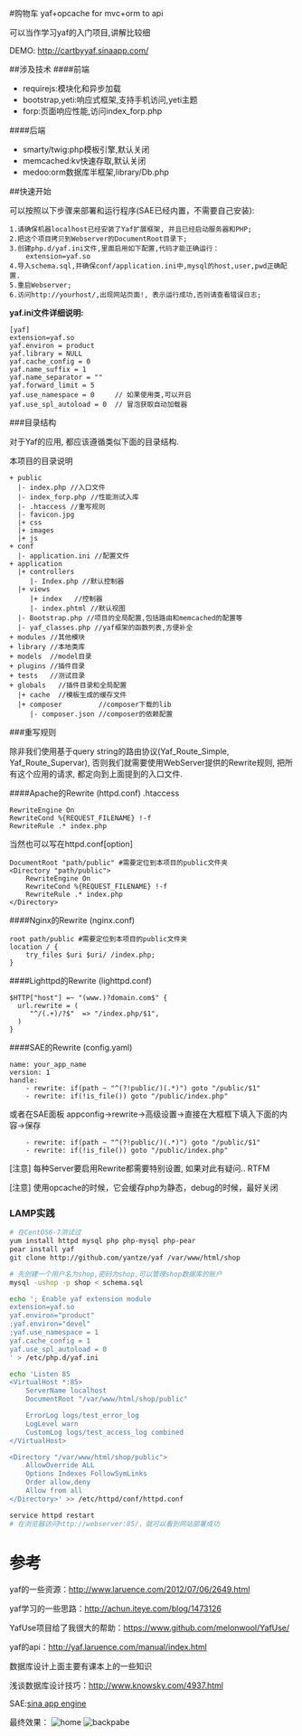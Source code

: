 #购物车
yaf+opcache for mvc+orm to api

可以当作学习yaf的入门项目,讲解比较细


DEMO: http://cartbyyaf.sinaapp.com/

##涉及技术
####前端
- requirejs:模块化和异步加载
- bootstrap,yeti:响应式框架,支持手机访问,yeti主题
- forp:页面响应性能,访问index_forp.php

####后端
- smarty/twig:php模板引擎,默认关闭
- memcached:kv快速存取,默认关闭
- medoo:orm数据库半框架,library/Db.php



##快速开始

可以按照以下步骤来部署和运行程序(SAE已经内置，不需要自己安装):
```
1.请确保机器localhost已经安装了Yaf扩展框架, 并且已经启动服务器和PHP;
2.把这个项目拷贝到Webserver的DocumentRoot目录下;
3.创建php.d/yaf.ini文件,里面启用如下配置,代码才能正确运行：
    extension=yaf.so
4.导入schema.sql,并确保conf/application.ini中,mysql的host,user,pwd正确配置.
5.重启Webserver;
6.访问http://yourhost/,出现网站页面!, 表示运行成功,否则请查看错误日志;
```

**yaf.ini文件详细说明:**
```
[yaf]
extension=yaf.so
yaf.environ = product
yaf.library = NULL
yaf.cache_config = 0
yaf.name_suffix = 1
yaf.name_separator = ""
yaf.forward_limit = 5
yaf.use_namespace = 0     // 如果使用类,可以开启
yaf.use_spl_autoload = 0  // 冒泡获取自动加载器
```


###目录结构

对于Yaf的应用, 都应该遵循类似下面的目录结构.

本项目的目录说明
```
+ public
  |- index.php //入口文件
  |- index_forp.php //性能测试入库
  |- .htaccess //重写规则
  |- favicon.jpg
  |+ css
  |+ images
  |+ js
+ conf
  |- application.ini //配置文件
+ application
  |+ controllers
     |- Index.php //默认控制器
  |+ views    
     |+ index   //控制器
     |- index.phtml //默认视图
  |- Bootstrap.php //项目的全局配置,包括路由和memcached的配置等
  |- yaf_classes.php //yaf框架的函数列表,方便补全
+ modules //其他模块
+ library //本地类库
+ models  //model目录
+ plugins //插件目录
+ tests   //测试目录
+ globals   //插件目录和全局配置
  |+ cache  //模板生成的缓存文件
  |+ composer         //composer下载的lib
     |- composer.json //composer的依赖配置
```



###重写规则

除非我们使用基于query string的路由协议(Yaf_Route_Simple, Yaf_Route_Supervar), 否则我们就需要使用WebServer提供的Rewrite规则, 把所有这个应用的请求, 都定向到上面提到的入口文件.

####Apache的Rewrite (httpd.conf)
.htaccess
```
RewriteEngine On
RewriteCond %{REQUEST_FILENAME} !-f
RewriteRule .* index.php
```
当然也可以写在httpd.conf[option]
```
DocumentRoot "path/public" #需要定位到本项目的public文件夹
<Directory "path/public">
    RewriteEngine On
    RewriteCond %{REQUEST_FILENAME} !-f
    RewriteRule .* index.php
</Directory>
```


####Nginx的Rewrite (nginx.conf)
```
root path/public #需要定位到本项目的public文件夹
location / {
    try_files $uri $uri/ /index.php;
}
```


####Lighttpd的Rewrite (lighttpd.conf)
```
$HTTP["host"] =~ "(www.)?domain.com$" {
  url.rewrite = (
     "^/(.+)/?$"  => "/index.php/$1",
  )
}
```


####SAE的Rewrite (config.yaml)
```
name: your_app_name
version: 1
handle:
    - rewrite: if(path ~ "^(?!public/)(.*)") goto "/public/$1"
    - rewrite: if(!is_file()) goto "/public/index.php"
```

或者在SAE面板
appconfig->rewrite->高级设置->直接在大框框下填入下面的内容->保存
```
    - rewrite: if(path ~ "^(?!public/)(.*)") goto "/public/$1"
    - rewrite: if(!is_file()) goto "/public/index.php"
```
[注意]
每种Server要启用Rewrite都需要特别设置, 如果对此有疑问.. RTFM

[注意]
使用opcache的时候，它会缓存php为静态，debug的时候，最好关闭

### LAMP实践
```bash
# 在CentOS6-7测试过
yum install httpd mysql php php-mysql php-pear
pear install yaf
git clone http://github.com/yantze/yaf /var/www/html/shop

# 先创建一个用户名为shop,密码为shop,可以管理shop数据库的账户
mysql -ushop -p shop < schema.sql

echo '; Enable yaf extension module
extension=yaf.so
yaf.environ="product"
;yaf.environ="devel"
;yaf.use_namespace = 1
yaf.cache_config = 1
yaf.use_spl_autoload = 0
' > /etc/php.d/yaf.ini

echo 'Listen 85
<VirtualHost *:85>
	ServerName localhost
	DocumentRoot "/var/www/html/shop/public"

	ErrorLog logs/test_error_log
	LogLevel warn
	CustomLog logs/test_access_log combined
</VirtualHost>

<Directory "/var/www/html/shop/public">
    AllowOverride ALL
    Options Indexes FollowSymLinks
    Order allow,deny
    Allow from all
</Directory>' >> /etc/httpd/conf/httpd.conf

service httpd restart
# 在浏览器访问http://webserver:85/，就可以看到网站部署成功
```


参考
===
yaf的一些资源：http://www.laruence.com/2012/07/06/2649.html

yaf学习的一些思路：http://achun.iteye.com/blog/1473126

YafUse项目给了我很大的帮助：https://www.github.com/melonwool/YafUse/

yaf的api：http://yaf.laruence.com/manual/index.html

数据库设计上面主要有课本上的一些知识

浅谈数据库设计技巧：http://www.knowsky.com/4937.html

SAE:[sina app engine](http://sae.sina.com.cn)

最终效果：
![home](https://github.com/yantze/yaf/raw/master/docs/homepage-Screenshot.png)
![backpabe](https://github.com/yantze/yaf/raw/master/docs/backpage-Screenshot.png)
